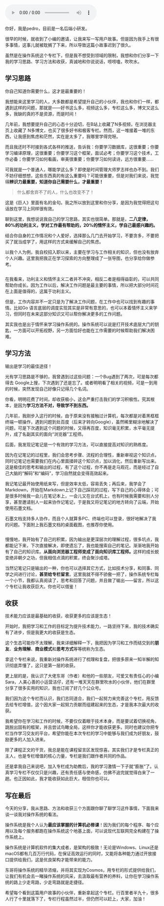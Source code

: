 <audio title="用户故事 _ 成为面向“知识库”的工程师" src="https://static001.geekbang.org/resource/audio/f1/d0/f1a7d58e523ed7ca56299a8674cf78d0.mp3" controls="controls"></audio> 
<p>你好，我是pedro，目前是一名后端小研发。</p><p>很早的时候，就收到了小编的邀请，让我来写一写用户故事。但是因为我手上有很多事情，这事儿就被耽搁了下来，所以导致这篇小故事迟到了很久。</p><p>虽然是在操作系统这个专栏下，但是我不想受到领域的限制，我想和你们分享一下我的学习思路、学习方法和收获，真诚地和你说说话，唠唠嗑，吹吹水。</p><h2>学习思路</h2><p>你自己知道你需要什么，这才是最重要的！</p><p>我想能来这里学习的人，大多数都是希望提升自己的小伙伴，我也和你们一样，都遇到这样的问题，那就是——好书这么多，视频这么多，专栏这么多，博文又这么多，我缺的真的不是资源，而是时间！</p><p>几年前，我想要提升自己的心态十分迫切，在B站上收藏了N多视频，在浏览器主页上收藏了 N多博文，也买了很多好书和极客专栏。然而，这一堆接着一堆的东西，让我感到焦虑和茫然，实在是太多了，我哪里学得完呀。</p><p>而且我还时不时接到各式各样的推送，告诉我：你要学习数据库，这很重要；你要学习编译原理，这很重要；你要学习这个框架，面试必考；你要学习这个技术，工作必备；你要学习如何看画，审美很重要；你要学习如何读诗，远方很重要……</p><p>可我就是一个普通人，哪能学这么多？即使是时间管理大师罗志祥也办不到。我们不妨仔细想想，这些东西真的有这么重要吗？可能很重要，但是对我们来说，我觉得<strong>辨识力最重要，知道你自己需要什么，才最重要！</strong></p><!-- [[[read_end]]] --><blockquote>
<p>什么都舍弃不了的人，什么也改变不了！</p>
</blockquote><p>这是《巨人》里面有名的金句。我之所以放到这里和你分享，是因为我觉得把这句话放在学习上同样很有效。</p><p>聊到这里，我想说说我自己的学习思路，其实也很简单。那就是，<strong>二八定律，80%的功利主义，学对工作最有帮助的，20%的情怀主义，学自己最感兴趣的。</strong></p><p>结合你自身的工作情况和个人爱好，选择那么几门去开始学习，不要贪多，不要把买了就当成学了，用这样的方式来缓解自己的焦虑。</p><p>以我个人为例，我自校招入职以来，主要在学习与工作相关的知识，但也没有放弃个人兴趣。这里我把我正在学习探索的方向整理成了一张导图，也分享给你做参考。</p><p><img src="https://static001.geekbang.org/resource/image/e5/36/e5f19cce3ff3fc5660d50153b6df7836.jpg?wh=1522x772" alt="" title="我的学习二八法则"></p><p>在我看来，功利主义和情怀主义二者并不冲突，相反二者是相得益彰的，可以共同帮助你成长。因为工作以后，解决工作问题是最主要的事情，所以把大部分时间花在上面是值得的，这属于功利主义。</p><p>但是，工作内容并不一定只是为了解决工作问题，在工作中也可以找到有趣的事情。比如Go 语言底层的调度实现其实是非常有意思的，也可以本着情怀主义来学习，但同时在未来这部分知识又可以帮你解决更多的工作问题。</p><p>其实我也是出于情怀来学习操作系统的。操作系统可以说是打开技术底层大门的钥匙，一方面可以开拓视野，另一方面恰好也能在工作需要的时候帮助我们解决困难。</p><h2>学习方法</h2><p>输出是学习的最佳途径！</p><p>光有学习思路是不够的，我曾遇到过这些问题：一个Bug遇到了两次，可是每次都得去 Google上搜，下次遇到了还是忘了。或者明明看了相关的视频，可是一到用的时候，突然发现自己好像只记得几个名词。</p><p>你看，明明花费了时间，却收获极小，这会严重打击我们的学习积极性。究其根本，是因为<strong>学习方法不对，导致学不到东西。</strong></p><p>几年前，我刚步入这行的时候，由于原来没有接触过计算机，每次都是对着黑框框终端一顿操作，遇到问题到处百度（后来才转向Google），虽然稀里糊涂地解决了问题，可是下次遇到这个问题的时候，又得再百度，知识毫无积累，水平毫无提升，成了名副其实的面向“浏览器”工程师。</p><p>后面，我发现记笔记是一个有效的学习方法，可以直接提高对知识的熟练度。</p><p>因为在记笔记的过程里，我们会思考步骤、流程的合理性，重新审视这个知识点，同时记笔记也需要我们在内心里面揉碎这个知识点，加以消化，然后重新写出来。这是极佳的思考和输出的过程，有了这个过程，你不再是走马观花，而是经过了自己大脑的“解码”和“编码”，学习自然就会变得高效起来。</p><p>我记笔记最开始使用纸来写，但是效率太低，容易丢失；再后来，我学会了Markdown，开始在Markdown上记下自己踩坑的过程，写下自己的心得体会；可是很多时候我一会儿在笔记本上，一会儿又在台式机上，也有时候我需要和别人分享，甚至邀请别人一起来协作记笔记，于是我又将记笔记的地方转向了云端，开始使用石墨文档。</p><p>石墨文档支持多人协作，而且个人就算多PC、终端也可以登录，很好地解决了我的问题。下面附上我石墨文档的桌面截图，也推荐你使用。</p><p><img src="https://static001.geekbang.org/resource/image/75/ab/753dfa1a115f22153fa20f202d367aab.png?wh=3736x1888" alt="" title="我的石墨文档"></p><p>慢慢地，我开始有了自己的积累，因为输出是更深层次的理解过程，很多坑点，我都能记下来，下次直接解决，即使遗忘了，我也能搜索自己的笔记。渐渐地我开始有了自己的知识库。<strong>从面向浏览器工程师变成了面向知识库工程师。</strong>这样的成长蜕变绝非朝夕之功，但我相信点滴的积累，终会聚沙成塔。</p><p>当然记笔记只是输出的一种，你也可以选择其它方式，比如技术分享，和同事、同学之间进行讨论，<strong>甚至给专栏留言</strong>。这里我就不得不骄傲一把了，操作系统专栏每一个小节，我都认真阅读了，思考和回答了问题，并且做了输出——留言，所以这个专栏让我收获巨大。你也可以借鉴！</p><h2>收获</h2><p>技术能力应该是最基础的收获，收获更多的应该是生态！</p><p>开始时，我把学习和工作的目标定为提升技术能力，一路坚持下来，我的技术确实有了进步，但是我更大的收获是生态。</p><p>这个生态可能你不太理解，我来详细解释一下，我把因为学习和工作而结交到的<strong>朋友</strong>、<strong>业务理解</strong>、<strong>商业模式</strong>和<strong>思考方式</strong>等等统称为生态。</p><p>拿这个专栏来说，我重新对操作系统进行了梳理和复盘，把很多原来一知半解的知识彻底弄懂了，这只是第一层的收获。</p><p>更上层的是，我认识了大佬东哥（作者）和他的一些朋友，可爱又有责任心的小编 Sara，人美心善的小运营洁仔，还有一堆天天在群里吹水的小伙伴，他们在群里分享了很多实用的知识，我也订阅了好几个公众号。</p><p>我们因为这个专栏而认识，我们志同道合，我们一起努力来完善这个专栏，用反馈去给专栏增值，这个因大家一起努力贡献而组建起来的生态，才是我本次最大的收获。</p><p>我希望你在学习和工作的时候，不要仅仅着眼于技术本身，而是要试着切换视角，跳脱出固有的框架，并且尝试鸟瞰全局，这样你才能收获更多。同时也建议你把专栏当作学习交友的平台，希望你能在本次专栏的学习中能够与我们成为好朋友，鼓励更多的人加入进来。</p><p>除了课程正文的干货，我总是能在课程留言区发现惊喜。其实我们才是专栏真正的主人，也是专栏增值的核心力量，专栏是我们跟作者共同的作品。</p><p>还是拿我自己来说吧，加入专栏成为助教后，我的学习激情一下子就“膨胀“了。认真学习专栏不仅仅只是兴趣，还有责任感与使命感，仿佛不追完就觉得白来了一趟。也正因如此，我才能收获如此巨大，相信你也可以。</p><h2>写在最后</h2><p>今天的分享，我从思路、方法和收获三个方面跟你聊了聊学习这件事情，下面我来谈一谈我对操作系统的看法。</p><p>操作系统是我个人认为<strong>最应该掌握的计算机必修课</strong>！因为我们的每个程序、每个应用以及每个服务都跑在操作系统这个地基上面，可以说现代互联网完全构建在了操作系统上。</p><p>操作系统是计算机软件的集大成者，是架构的极致！无论是Windows、Linux还是macOS都有几百万行代码，在保证高效运行的同时，又能将各种能力通过开放接口提供给我们，这是优良架构才能带来的能力。</p><p>东哥将操作系统的精华浓缩，并将其实现为Cosmos，用专栏的形式提供给我们，让我们有机会去一睹操作系统的风采，去汲取最有营养的养料，让你在学习操作系统的路上少走弯路，少走弯路就是走捷径。</p><p>希望每个看到这篇用户故事的小伙伴，重新拿起这个专栏。行百里者半九十，很多人行了十里就落下了，专栏行程虽然过半，但仍然可以赶上，大家，加油！</p>